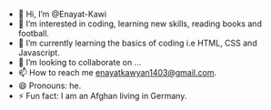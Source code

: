 - 👋 Hi, I’m @Enayat-Kawi
- 👀 I’m interested in coding, learning new skills, reading books and football.
- 🌱 I’m currently learning the basics of coding i.e HTML, CSS and Javascript.
- 💞️ I’m looking to collaborate on ...
- 📫 How to reach me enayatkawyan1403@gmail.com.
- 😄 Pronouns: he.
- ⚡ Fun fact: I am an Afghan living in Germany.

<!---
Enayat-Kawi/Enayat-Kawi is a ✨ special ✨ repository because its `README.md` (this file) appears on your GitHub profile.
You can click the Preview link to take a look at your changes.
--->
